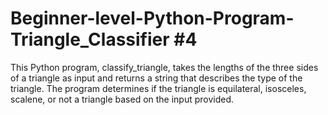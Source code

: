 # Beginner-level-Python-Program-Triangle_Classifier #4
 This Python program, classify_triangle, takes the lengths of the three sides of a triangle as input and returns a string that describes the type of the triangle. The program determines if the triangle is equilateral, isosceles, scalene, or not a triangle based on the input provided.
